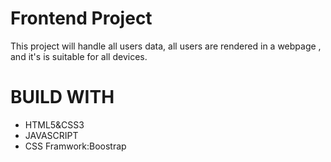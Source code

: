 <h1> Frontend Project</h1>
<p> This project will handle all users data, all users are rendered in a webpage , and it's 
is suitable for all devices.  </p>


<h1 > BUILD WITH </h1>
<ul > 
  <li> HTML5&CSS3</li>
  <li> JAVASCRIPT</li>
  <li> CSS Framwork:Boostrap </li>
  </ul>
